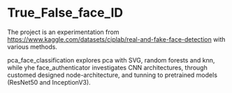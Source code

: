 # True_False_face_ID

The project is an experimentation from https://www.kaggle.com/datasets/ciplab/real-and-fake-face-detection with various methods.

pca_face_classification explores pca with SVG, random forests and knn, while yhe face_authenticator investigates CNN architectures,
through customed designed node-architecture, and tunning to pretrained models (ResNet50 and InceptionV3).
